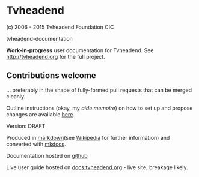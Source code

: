 # Tvheadend

(c) 2006 - 2015 Tvheadend Foundation CIC

tvheadend-documentation

**Work-in-progress** user documentation for Tvheadend. See http://tvheadend.org for the full project.

## Contributions welcome

... preferably in the shape of fully-formed pull requests that can be merged cleanly.

Outline instructions (okay, my *aide memoire*) on how to set up and propose
changes are available [here](http://docs.tvheadend.org/Appendices/doc_update/).


Version: DRAFT

Produced in [markdown](https://daringfireball.net/projects/markdown)(see [Wikipedia](https://en.wikipedia.org/wiki/Markdown) for further information) and converted with [mkdocs](http://www.mkdocs.org/).

Documentation hosted on [github](https://github.com/tvheadend/tvheadend-documentation)

Live user guide hosted on [docs.tvheadend.org](http://docs.tvheadend.org) - live site, breakage likely.
